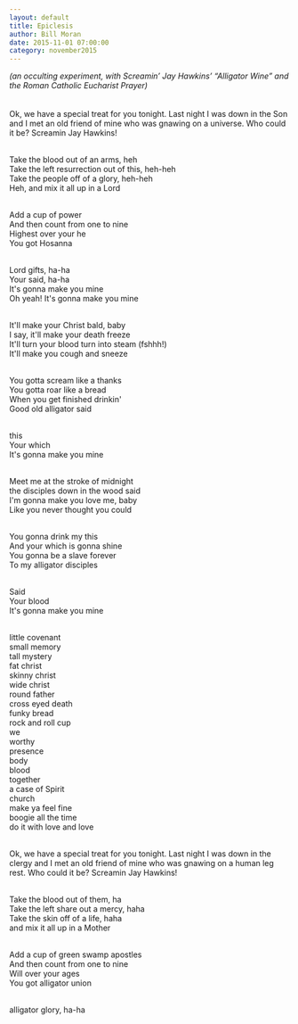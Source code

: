 ```yaml
---
layout: default
title: Epiclesis
author: Bill Moran
date: 2015-11-01 07:00:00
category: november2015
---
```

<i>(an occulting experiment, with Screamin’ Jay Hawkins’ “Alligator Wine” and the
Roman Catholic Eucharist Prayer)</i></br></br></br>
Ok, we have a special treat for you tonight. Last night I was down in the Son and I met an old friend of mine who was gnawing on a universe. Who could it be? Screamin Jay Hawkins!</br></br>

Take the blood out of an arms, heh</br>
Take the left resurrection out of this, heh-heh</br>
Take the people off of a glory, heh-heh</br>
Heh, and mix it all up in a Lord</br></br>

Add a cup of power</br>
And then count from one to nine</br>
Highest over your he</br>
You got Hosanna</br></br>

Lord gifts, ha-ha</br>
Your said, ha-ha</br>
It's gonna make you mine</br>
Oh yeah! It's gonna make you mine</br></br>

It'll make your Christ bald, baby</br>
I say, it'll make your death freeze</br>
It'll turn your blood turn into steam (fshhh!)</br>
It'll make you cough and sneeze</br></br>

You gotta scream like a thanks</br>
You gotta roar like a bread</br>
When you get finished drinkin'</br>
Good old alligator said</br></br>

this</br>
Your which</br>
It's gonna make you mine</br></br>

Meet me at the stroke of midnight</br>
the disciples down in the wood said</br>
I'm gonna make you love me, baby</br>
Like you never thought you could</br></br>

You gonna drink my this</br>
And your which is gonna shine</br>
You gonna be a slave forever</br>
To my alligator disciples</br></br>

Said</br>
Your blood</br>
It's gonna make you mine</br></br>

little covenant</br>
small memory</br>
tall mystery</br>
fat christ</br>
skinny christ</br>
wide christ</br>
round father</br>
cross eyed death</br>
funky bread</br>
rock and roll cup</br>
we</br>
worthy</br>
presence</br>
body</br>
blood</br>
together</br>
a case of Spirit</br>
church</br>
make ya feel fine</br>
boogie all the time</br>
do it with love and love</br></br>

Ok, we have a special treat for you tonight. Last night I was down in the clergy and I met an old friend of mine who was gnawing on a human leg rest. Who could it be? Screamin Jay Hawkins!</br></br>

Take the blood out of them, ha</br>
Take the left share out a mercy, haha</br>
Take the skin off of a life, haha</br>
and mix it all up in a Mother</br></br>

Add a cup of green swamp apostles</br>
And then count from one to nine</br>
Will over your ages</br>
You got alligator union</br></br>

alligator glory, ha-ha